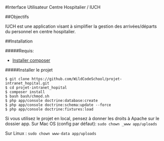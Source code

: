 #Interface Utilisateur Centre Hospitalier / IUCH


##Objectifs

IUCH est une application visant à simplifier la gestion des arrivées/départs du personnel en centre hospitalier.


##Installation

#####Requis: 

* [Installer composer](https://getcomposer.org/download/)

#####Installer le projet

``` shell
$ git clone https://github.com/WildCodeSchool/projet-intranet_hopital.git
$ cd projet-intranet_hopital
$ composer install
$ bash bash/chmod.sh
$ php app/console doctrine:database:create
$ php app/console doctrine:schema:update --force
$ php app/console doctrine:fixtures:load
```

Si vous utilisez le projet en local, pensez à donner les droits à Apache sur le dossier app.
Sur Mac OS (config par défaut):
`sudo chown _www app/uploads`

Sur Linux :
`sudo chown www-data app/uploads`